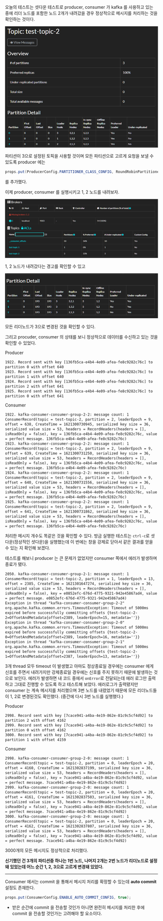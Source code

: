 오늘의 테스트는 셧다운 테스트로 producer, consumer 가 kafka 를 사용하고 있는 중에 리더 노드를 포함한 노드 2개가 내려갔을 경우 정상적으로 메시지를 처리하는 것을 확인하는 것이다.

![shutdown1](/contents/dev/2021/05/18/image/shutdown1.png)

파티션이 3으로 설정된 토픽을 사용할 것이며 모든 파티션으로 고르게 요청을 보낼 수 있도록 producer 에는 

```java
props.put(ProducerConfig.PARTITIONER_CLASS_CONFIG, RoundRobinPartitioner.class.getName());
```

를 추가했다.

이제 producer, consumer 를 실행시키고 1, 2 노드를 내려보자.

![shutdown2](/contents/dev/2021/05/18/image/shutdown2.png)

1, 2 노드가 내려갔다는 경고를 확인할 수 있고

![shutdown3](/contents/dev/2021/05/18/image/shutdown3.png)

모든 리더노드가 3으로 변경된 것을 확인할 수 있다.

그리고 procuder, consumer 의 상태를 보니 정상적으로 데이터를 수신하고 있는 것을 확인할 수 있었다.

Producer

```
1922. Record sent with key [136fb5ca-e4b4-4e09-afea-fe8c9282c76c] to partition 0 with offset 640
1923. Record sent with key [136fb5ca-e4b4-4e09-afea-fe8c9282c76c] to partition 1 with offset 640
1924. Record sent with key [136fb5ca-e4b4-4e09-afea-fe8c9282c76c] to partition 2 with offset 641
1925. Record sent with key [136fb5ca-e4b4-4e09-afea-fe8c9282c76c] to partition 0 with offset 641
```

Consumer

```
1922. kafka-consumer-consumer-group-2-2: message count: 1
ConsumerRecord(topic = test-topic-2, partition = 2, leaderEpoch = 9, offset = 638, CreateTime = 1621300730945, serialized key size = 36, serialized value size = 53, headers = RecordHeaders(headers = [], isReadOnly = false), key = 136fb5ca-e4b4-4e09-afea-fe8c9282c76c, value = perfect message. 136fb5ca-e4b4-4e09-afea-fe8c9282c76c)
1923. kafka-consumer-consumer-group-2-2: message count: 1
ConsumerRecord(topic = test-topic-2, partition = 2, leaderEpoch = 9, offset = 639, CreateTime = 1621300731250, serialized key size = 36, serialized value size = 53, headers = RecordHeaders(headers = [], isReadOnly = false), key = 136fb5ca-e4b4-4e09-afea-fe8c9282c76c, value = perfect message. 136fb5ca-e4b4-4e09-afea-fe8c9282c76c)
1924. kafka-consumer-consumer-group-2-2: message count: 1
ConsumerRecord(topic = test-topic-2, partition = 2, leaderEpoch = 9, offset = 640, CreateTime = 1621300731556, serialized key size = 36, serialized value size = 53, headers = RecordHeaders(headers = [], isReadOnly = false), key = 136fb5ca-e4b4-4e09-afea-fe8c9282c76c, value = perfect message. 136fb5ca-e4b4-4e09-afea-fe8c9282c76c)
1925. kafka-consumer-consumer-group-2-2: message count: 1
ConsumerRecord(topic = test-topic-2, partition = 2, leaderEpoch = 9, offset = 641, CreateTime = 1621300731862, serialized key size = 36, serialized value size = 53, headers = RecordHeaders(headers = [], isReadOnly = false), key = 136fb5ca-e4b4-4e09-afea-fe8c9282c76c, value = perfect message. 136fb5ca-e4b4-4e09-afea-fe8c9282c76c)
```

처리한 메시지 개수도 똑같은 것을 확인할 수 있다.
방금 실행한 테스트는 `ctrl-c`로 셧다운(정상적인 셧다운)을 실행했는데 이 번에는 창을 강제로 닫아서 같은 결과를 얻을 수 있는 지 확인해 보겠다.

테스트를 해보니 producer 는 큰 문제가 없었지만 consumer 쪽에서 에러가 발생하며 종료가 됐다.
```
2050. kafka-consumer-consumer-group-2-1: message count: 1
ConsumerRecord(topic = test-topic-2, partition = 1, leaderEpoch = 13, offset = 2385, CreateTime = 1621301647274, serialized key size = 36, serialized value size = 53, headers = RecordHeaders(headers = [], isReadOnly = false), key = e0852efc-676d-4775-9321-942e45867ad4, value = perfect message. e0852efc-676d-4775-9321-942e45867ad4)
Exception in thread "kafka-consumer-consumer-group-2-2" org.apache.kafka.common.errors.TimeoutException: Timeout of 5000ms expired before successfully committing offsets {test-topic-2-2=OffsetAndMetadata{offset=2389, leaderEpoch=15, metadata=''}}
Exception in thread "kafka-consumer-consumer-group-2-0" org.apache.kafka.common.errors.TimeoutException: Timeout of 5000ms expired before successfully committing offsets {test-topic-2-0=OffsetAndMetadata{offset=2389, leaderEpoch=16, metadata=''}}
Exception in thread "kafka-consumer-consumer-group-2-1" org.apache.kafka.common.errors.TimeoutException: Timeout of 5000ms expired before successfully committing offsets {test-topic-2-1=OffsetAndMetadata{offset=2387, leaderEpoch=13, metadata=''}}
```
3개 thread 모두 timeout 이 발생했고 아마도 정상종료일 경우에는 consumer 에게 신호를 주면서 내려가지만 강제종료일 경우에는 신호를 주지 못하기 때문에 발생하는 것으로 보인다.
에러가 발생하면 내 코드 중에서 `onError`로 전달되는데 에러 로그만 출력하고 그대로 진행할 수 있도록 하고 테스트해 보았다.
에러로그가 출력됐지만 consumer 는 계속 메시지를 처리했으며 3번 노드를 내렸었기 때문에 모든 리더노드들이 1, 2로 변경된것도 확인했다. (중간에 다시 3번 노드를 실행했다.)

Producer

```
2998. Record sent with key [7cace941-a4ba-4e19-862e-81c9c5cf4d92] to partition 2 with offset 4162
2999. Record sent with key [7cace941-a4ba-4e19-862e-81c9c5cf4d92] to partition 0 with offset 4162
3000. Record sent with key [7cace941-a4ba-4e19-862e-81c9c5cf4d92] to partition 1 with offset 4159
```

Consumer

```
2998. kafka-consumer-consumer-group-2-0: message count: 1
ConsumerRecord(topic = test-topic-2, partition = 0, leaderEpoch = 20, offset = 4160, CreateTime = 1621302837199, serialized key size = 36, serialized value size = 53, headers = RecordHeaders(headers = [], isReadOnly = false), key = 7cace941-a4ba-4e19-862e-81c9c5cf4d92, value = perfect message. 7cace941-a4ba-4e19-862e-81c9c5cf4d92)
2999. kafka-consumer-consumer-group-2-0: message count: 1
ConsumerRecord(topic = test-topic-2, partition = 0, leaderEpoch = 20, offset = 4161, CreateTime = 1621302837503, serialized key size = 36, serialized value size = 53, headers = RecordHeaders(headers = [], isReadOnly = false), key = 7cace941-a4ba-4e19-862e-81c9c5cf4d92, value = perfect message. 7cace941-a4ba-4e19-862e-81c9c5cf4d92)
3000. kafka-consumer-consumer-group-2-0: message count: 1
ConsumerRecord(topic = test-topic-2, partition = 0, leaderEpoch = 20, offset = 4162, CreateTime = 1621302837807, serialized key size = 36, serialized value size = 53, headers = RecordHeaders(headers = [], isReadOnly = false), key = 7cace941-a4ba-4e19-862e-81c9c5cf4d92, value = perfect message. 7cace941-a4ba-4e19-862e-81c9c5cf4d92)
```

3000개의 모든 메시지도 정상적으로 처리했다.

**신기했던 건 3개의 파티션중 하나는 1번 노드, 나머지 2개는 2번 노드가 리더노드로 설정돼 있었는데 어느 순간 1, 2, 3으로 고르게 변경돼 있었다.**

---

Consumer 에서는 commit 을 통해서 메시지 처리를 확정할 수 있는데 **auto commit** 설정도 존재한다.

```java
props.put(ConsumerConfig.ENABLE_AUTO_COMMIT_CONFIG, true);
```

- 받은 순간에 commit 을 전송할 것인가 아니면 완전히 메시지를 처리한 후에 commit 을 전송할 것인가는 고려해야 할 요소이다.

